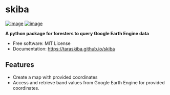 # skiba


[![image](https://img.shields.io/pypi/v/skiba.svg)](https://pypi.python.org/pypi/skiba)
[![image](https://img.shields.io/conda/vn/conda-forge/skiba.svg)](https://anaconda.org/conda-forge/skiba)


**A python package for foresters to query Google Earth Engine data**


-   Free software: MIT License
-   Documentation: https://taraskiba.github.io/skiba


## Features

-   Create a map with provided coordinates
-   Access and retrieve band values from Google Earth Engine for provided coordinates.
